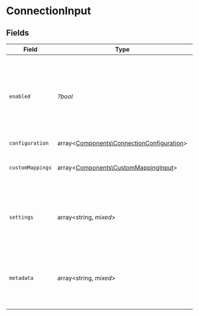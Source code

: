 # ConnectionInput


## Fields

| Field                                                                                                             | Type                                                                                                              | Required                                                                                                          | Description                                                                                                       | Example                                                                                                           |
| ----------------------------------------------------------------------------------------------------------------- | ----------------------------------------------------------------------------------------------------------------- | ----------------------------------------------------------------------------------------------------------------- | ----------------------------------------------------------------------------------------------------------------- | ----------------------------------------------------------------------------------------------------------------- |
| `enabled`                                                                                                         | *?bool*                                                                                                           | :heavy_minus_sign:                                                                                                | Whether the connection is enabled or not. You can enable or disable a connection using the Update Connection API. | true                                                                                                              |
| `configuration`                                                                                                   | array<[Components\ConnectionConfiguration](../../Models/Components/ConnectionConfiguration.md)>                   | :heavy_minus_sign:                                                                                                | N/A                                                                                                               |                                                                                                                   |
| `customMappings`                                                                                                  | array<[Components\CustomMappingInput](../../Models/Components/CustomMappingInput.md)>                             | :heavy_minus_sign:                                                                                                | List of custom mappings configured for this connection                                                            |                                                                                                                   |
| `settings`                                                                                                        | array<string, *mixed*>                                                                                            | :heavy_minus_sign:                                                                                                | Connection settings. Values will persist to `form_fields` with corresponding id                                   | {<br/>"instance_url": "https://eu28.salesforce.com",<br/>"api_key": "12345xxxxxx"<br/>}                           |
| `metadata`                                                                                                        | array<string, *mixed*>                                                                                            | :heavy_minus_sign:                                                                                                | Attach your own consumer specific metadata                                                                        | {<br/>"account": {<br/>"name": "My Company",<br/>"id": "c01458a5-7276-41ce-bc19-639906b0450a"<br/>},<br/>"plan": "enterprise"<br/>} |